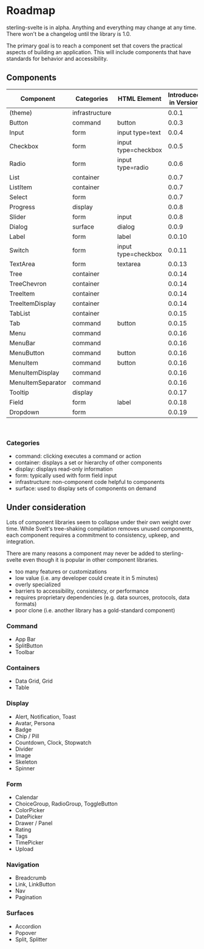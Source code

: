 # Roadmap

sterling-svelte is in alpha.
Anything and everything may change at any time.
There won't be a changelog until the library is 1.0.

The primary goal is to reach a component set that covers the practical aspects of building an application.
This will include components that have standards for behavior and accessibility.

## Components

| Component         | Categories     | HTML Element        | Introduced in Version |
| ----------------- | -------------- | ------------------- | --------------------- |
| (theme)           | infrastructure |                     | 0.0.1                 |
| Button            | command        | button              | 0.0.3                 |
| Input             | form           | input type=text     | 0.0.4                 |
| Checkbox          | form           | input type=checkbox | 0.0.5                 |
| Radio             | form           | input type=radio    | 0.0.6                 |
| List              | container      |                     | 0.0.7                 |
| ListItem          | container      |                     | 0.0.7                 |
| Select            | form           |                     | 0.0.7                 |
| Progress          | display        |                     | 0.0.8                 |
| Slider            | form           | input               | 0.0.8                 |
| Dialog            | surface        | dialog              | 0.0.9                 |
| Label             | form           | label               | 0.0.10                |
| Switch            | form           | input type=checkbox | 0.0.11                |
| TextArea          | form           | textarea            | 0.0.13                |
| Tree              | container      |                     | 0.0.14                |
| TreeChevron       | container      |                     | 0.0.14                |
| TreeItem          | container      |                     | 0.0.14                |
| TreeItemDisplay   | container      |                     | 0.0.14                |
| TabList           | container      |                     | 0.0.15                |
| Tab               | command        | button              | 0.0.15                |
| Menu              | command        |                     | 0.0.16                |
| MenuBar           | command        |                     | 0.0.16                |
| MenuButton        | command        | button              | 0.0.16                |
| MenuItem          | command        | button              | 0.0.16                |
| MenuItemDisplay   | command        |                     | 0.0.16                |
| MenuItemSeparator | command        |                     | 0.0.16                |
| Tooltip           | display        |                     | 0.0.17                |
| Field             | form           | label               | 0.0.18                |
| Dropdown          | form           |                     | 0.0.19                |

<br/>

### Categories

- command: clicking executes a command or action
- container: displays a set or hierarchy of other components
- display: displays read-only information
- form: typically used with form field input
- infrastructure: non-component code helpful to components
- surface: used to display sets of components on demand

## Under consideration

Lots of component libraries seem to collapse under their own weight over time.
While Svelt's tree-shaking compilation removes unused components, each component requires a commitment to consistency, upkeep, and integration.

There are many reasons a component may never be added to sterling-svelte even though it is popular in other component libraries.

- too many features or customizations
- low value (i.e. any developer could create it in 5 minutes)
- overly specialized
- barriers to accessibility, consistency, or performance
- requires proprietary dependencies (e.g. data sources, protocols, data formats)
- poor clone (i.e. another library has a gold-standard component)

### Command

- App Bar
- SplitButton
- Toolbar

### Containers

- Data Grid, Grid
- Table

### Display

- Alert, Notification, Toast
- Avatar, Persona
- Badge
- Chip / Pill
- Countdown, Clock, Stopwatch
- Divider
- Image
- Skeleton
- Spinner

### Form

- Calendar
- ChoiceGroup, RadioGroup, ToggleButton
- ColorPicker
- DatePicker
- Drawer / Panel
- Rating
- Tags
- TimePicker
- Upload

### Navigation

- Breadcrumb
- Link, LinkButton
- Nav
- Pagination

### Surfaces

- Accordion
- Popover
- Split, Splitter
